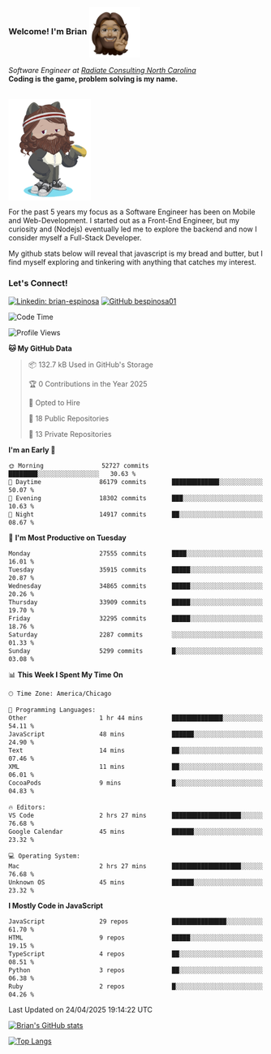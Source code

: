 ###  Welcome! I'm Brian <img align="center" src="https://github.com/bespinosa01/bespinosa01/blob/main/assets/peace-animoji.png" height="100" /></h2>
<p><em>Software Engineer at <a href="https://www.radiateconsulting.coop/north-carolina-tech-coop">Radiate Consulting North Carolina</a>
 <br/>
<!-- </br>Developer Consultant at <a href="https://codethedream.org/">Code The Dream</a> -->
</em> <b>Coding is the game, problem solving is my name.</b></p>

<br/>


 <img align="center" src="https://github.com/bespinosa01/bespinosa01/blob/main/assets/octo-me.png" height="200" /> 
 <p>
 For the past 5 years my focus as a Software Engineer has been on Mobile and Web-Development. I started out as a Front-End Engineer, but my curiosity and (Nodejs) eventually led me to explore the backend and now I consider myself a Full-Stack Developer.
</p>
<p>
 My github stats below will reveal that javascript is my bread and butter, but I find myself exploring and tinkering with anything that catches my interest. 
 </p>
 
 
### Let's Connect!

[![Linkedin: brian-espinosa](https://img.shields.io/badge/-brian--espinosa-blue?style=flat-square&logo=Linkedin&logoColor=white&link=https://www.linkedin.com/in/brian-espinosa/)](https://www.linkedin.com/in/brian-espinosa/)
[![GitHub bespinosa01](https://img.shields.io/github/followers/bespinosa01?label=follow&style=social)](https://github.com/bespinosa01)



<!--START_SECTION:waka-->
![Code Time](http://img.shields.io/badge/Code%20Time-1%2C779%20hrs%208%20mins-blue)

![Profile Views](http://img.shields.io/badge/Profile%20Views-0-blue)

**🐱 My GitHub Data** 

> 📦 132.7 kB Used in GitHub's Storage 
 > 
> 🏆 0 Contributions in the Year 2025
 > 
> 💼 Opted to Hire
 > 
> 📜 18 Public Repositories 
 > 
> 🔑 13 Private Repositories 
 > 
**I'm an Early 🐤** 

```text
🌞 Morning                52727 commits       ████████░░░░░░░░░░░░░░░░░   30.63 % 
🌆 Daytime                86179 commits       █████████████░░░░░░░░░░░░   50.07 % 
🌃 Evening                18302 commits       ███░░░░░░░░░░░░░░░░░░░░░░   10.63 % 
🌙 Night                  14917 commits       ██░░░░░░░░░░░░░░░░░░░░░░░   08.67 % 
```
📅 **I'm Most Productive on Tuesday** 

```text
Monday                   27555 commits       ████░░░░░░░░░░░░░░░░░░░░░   16.01 % 
Tuesday                  35915 commits       █████░░░░░░░░░░░░░░░░░░░░   20.87 % 
Wednesday                34865 commits       █████░░░░░░░░░░░░░░░░░░░░   20.26 % 
Thursday                 33909 commits       █████░░░░░░░░░░░░░░░░░░░░   19.70 % 
Friday                   32295 commits       █████░░░░░░░░░░░░░░░░░░░░   18.76 % 
Saturday                 2287 commits        ░░░░░░░░░░░░░░░░░░░░░░░░░   01.33 % 
Sunday                   5299 commits        █░░░░░░░░░░░░░░░░░░░░░░░░   03.08 % 
```


📊 **This Week I Spent My Time On** 

```text
🕑︎ Time Zone: America/Chicago

💬 Programming Languages: 
Other                    1 hr 44 mins        ██████████████░░░░░░░░░░░   54.11 % 
JavaScript               48 mins             ██████░░░░░░░░░░░░░░░░░░░   24.90 % 
Text                     14 mins             ██░░░░░░░░░░░░░░░░░░░░░░░   07.46 % 
XML                      11 mins             ██░░░░░░░░░░░░░░░░░░░░░░░   06.01 % 
CocoaPods                9 mins              █░░░░░░░░░░░░░░░░░░░░░░░░   04.83 % 

🔥 Editors: 
VS Code                  2 hrs 27 mins       ███████████████████░░░░░░   76.68 % 
Google Calendar          45 mins             ██████░░░░░░░░░░░░░░░░░░░   23.32 % 

💻 Operating System: 
Mac                      2 hrs 27 mins       ███████████████████░░░░░░   76.68 % 
Unknown OS               45 mins             ██████░░░░░░░░░░░░░░░░░░░   23.32 % 
```

**I Mostly Code in JavaScript** 

```text
JavaScript               29 repos            ███████████████░░░░░░░░░░   61.70 % 
HTML                     9 repos             █████░░░░░░░░░░░░░░░░░░░░   19.15 % 
TypeScript               4 repos             ██░░░░░░░░░░░░░░░░░░░░░░░   08.51 % 
Python                   3 repos             ██░░░░░░░░░░░░░░░░░░░░░░░   06.38 % 
Ruby                     2 repos             █░░░░░░░░░░░░░░░░░░░░░░░░   04.26 % 
```




 Last Updated on 24/04/2025 19:14:22 UTC
<!--END_SECTION:waka-->


<!--  Github STATS -->
[![Brian's GitHub stats](https://github-readme-stats.vercel.app/api?username=bespinosa01&hide=stars,contribs&count_private=true&show_icons=true)](https://github.com/anuraghazra/github-readme-stats)

[![Top Langs](https://github-readme-stats.vercel.app/api/top-langs/?username=bespinosa01&layout=compact)](https://github.com/anuraghazra/github-readme-stats)



<!--
**bespinosa01/bespinosa01** is a ✨ _special_ ✨ repository because its `README.md` (this file) appears on your GitHub profile.

Here are some ideas to get you started:

- 🔭 I’m currently working on ...
- 🌱 I’m currently learning ...
- 👯 I’m looking to collaborate on ...
- 🤔 I’m looking for help with ...
- 💬 Ask me about ...
- 📫 How to reach me: ...
- 😄 Pronouns: ...
- ⚡ Fun fact: ...
-->
